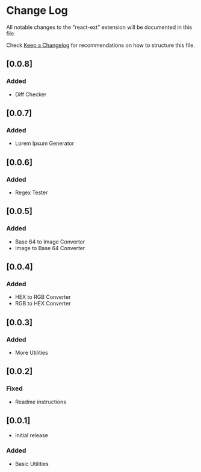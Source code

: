 # Change Log

All notable changes to the "react-ext" extension will be documented in this file.

Check [Keep a Changelog](http://keepachangelog.com/) for recommendations on how to structure this file.

## [0.0.8]

### Added

- Diff Checker

## [0.0.7]

### Added

- Lorem Ipsum Generator

## [0.0.6]

### Added

- Regex Tester

## [0.0.5]

### Added

- Base 64 to Image Converter
- Image to Base 64 Converter

## [0.0.4]

### Added

- HEX to RGB Converter
- RGB to HEX Converter

## [0.0.3]

### Added

- More Utilities

## [0.0.2]

### Fixed

- Readme instructions

## [0.0.1]

- Initial release

### Added

- Basic Utilities

